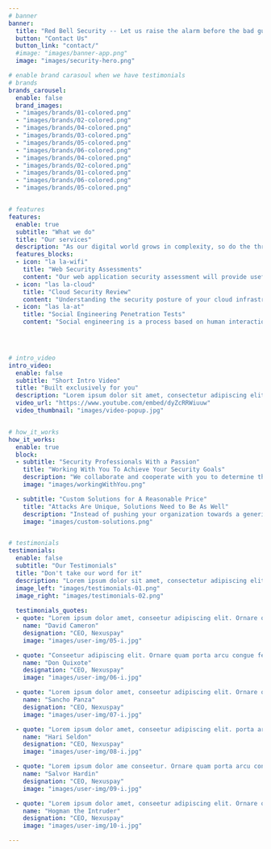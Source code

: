 ```yaml
---
# banner
banner:
  title: "Red Bell Security -- Let us raise the alarm before the bad guys do"
  button: "Contact Us"
  button_link: "contact/"
  #image: "images/banner-app.png"
  image: "images/security-hero.png"

# enable brand carasoul when we have testimonials
# brands
brands_carousel:
  enable: false
  brand_images:
  - "images/brands/01-colored.png"
  - "images/brands/02-colored.png"
  - "images/brands/04-colored.png"
  - "images/brands/03-colored.png"
  - "images/brands/05-colored.png"
  - "images/brands/06-colored.png"
  - "images/brands/04-colored.png"
  - "images/brands/02-colored.png"
  - "images/brands/01-colored.png"
  - "images/brands/06-colored.png"
  - "images/brands/05-colored.png"


# features
features:
  enable: true
  subtitle: "What we do"
  title: "Our services"
  description: "As our digital world grows in complexity, so do the threats facing us. Staying ahead of bad actors requires an intimate understanding of the tactics and techniques these individuals and groups use in order to plan and execute attacks against your information systems. Red Bell Security is an information security consulting firm which can assist your organization in coming to understand the threats which face it, and evolving your security program to defend against those threats. "
  features_blocks:
  - icon: "la la-wifi"
    title: "Web Security Assessments"
    content: "Our web application security assessment will provide useful insights into the security posture of your organizations web applications."
  - icon: "las la-cloud"
    title: "Cloud Security Review"
    content: "Understanding the security posture of your cloud infrastructure is fundamental to protecting the integrity of your organizations data and safety of your users."
  - icon: "las la-at"
    title: "Social Engineering Penetration Tests"
    content: "Social engineering is a process based on human interaction where psychological manipulation is used to trick individuals into making security mistakes. Many high profile corporate cyber attacks in the last several years have utilized this vector."

    


# intro_video
intro_video:   
  enable: false
  subtitle: "Short Intro Video"
  title: "Built exclusively for you"
  description: "Lorem ipsum dolor sit amet, consectetur adipiscing elit. Morbi egestas <br> Werat viverra id et aliquet. vulputate egestas sollicitudin."
  video_url: "https://www.youtube.com/embed/dyZcRRWiuuw"
  video_thumbnail: "images/video-popup.jpg"


# how_it_works
how_it_works:   
  enable: true
  block:
  - subtitle: "Security Professionals With a Passion"
    title: "Working With You To Achieve Your Security Goals"
    description: "We collaborate and cooperate with you to determine the best security solutions for your organization. Additionally, we take the time to train and communicate those solutions to technical teams and business leaders alike. Who says tech pros can't talk?"
    image: "images/workingWithYou.png"

  - subtitle: "Custom Solutions for A Reasonable Price"
    title: "Attacks Are Unique, Solutions Need to Be As Well"
    description: "Instead of pushing your organization towards a generic solution, we prefer putting in the extra time and effort to understand what makes your business unique so we can create a custom solution tailored towards the security risks facing it."
    image: "images/custom-solutions.png"


# testimonials
testimonials:   
  enable: false
  subtitle: "Our Testimonials"
  title: "Don't take our word for it"
  description: "Lorem ipsum dolor sit amet, consectetur adipiscing elit. Morbi egestas <br> Werat viverra id et aliquet. vulputate egestas sollicitudin."
  image_left: "images/testimonials-01.png"
  image_right: "images/testimonials-02.png"
  
  testimonials_quotes:
  - quote: "Lorem ipsum dolor amet, conseetur adipiscing elit. Ornare quam porta arcu congue felis volutpat. Vitae lectudbfs dolor faucibus"
    name: "David Cameron"
    designation: "CEO, Nexuspay"
    image: "images/user-img/05-i.jpg"

  - quote: "Conseetur adipiscing elit. Ornare quam porta arcu congue felis volutpat. Vitae lectudbfs pellentesque vitae dolor faucibus"
    name: "Don Quixote"
    designation: "CEO, Nexuspay"
    image: "images/user-img/06-i.jpg"

  - quote: "Lorem ipsum dolor amet, conseetur adipiscing elit. Ornare quam porta arcu congue felis volutpat. Vitae lectudbfs pellentesque vitae dolor"
    name: "Sancho Panza"
    designation: "CEO, Nexuspay"
    image: "images/user-img/07-i.jpg"

  - quote: "Lorem ipsum dolor amet, conseetur adipiscing elit. porta arcu congue felis volutpat. Vitae lectudbfs pellentesque vitae dolor faucibus"
    name: "Hari Seldon"
    designation: "CEO, Nexuspay"
    image: "images/user-img/08-i.jpg"

  - quote: "Lorem ipsum dolor ame conseetur. Ornare quam porta arcu congue felis volutpat. Vitae lectudbfs pellentesque vitae dolor faucibus"
    name: "Salvor Hardin"
    designation: "CEO, Nexuspay"
    image: "images/user-img/09-i.jpg"

  - quote: "Lorem ipsum dolor amet, conseetur adipiscing elit. Ornare quam porta arcu congue lectudbfs pellentesque vitae dolor faucibus"
    name: "Hogman the Intruder"
    designation: "CEO, Nexuspay"
    image: "images/user-img/10-i.jpg"

---
```

